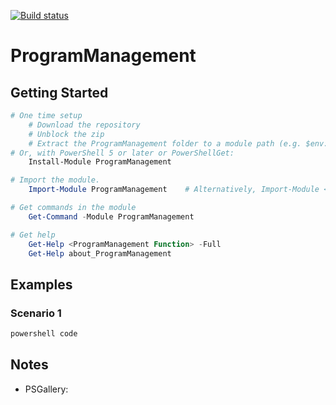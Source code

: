[![Build status](https://ci.appveyor.com/api/projects/status/github/pldmgg/=master&svg=true)](https://ci.appveyor.com/project/pldmgg/sudo/branch/master)


# ProgramManagement
<Synopsis>

## Getting Started

```powershell
# One time setup
    # Download the repository
    # Unblock the zip
    # Extract the ProgramManagement folder to a module path (e.g. $env:USERPROFILE\Documents\WindowsPowerShell\Modules\)
# Or, with PowerShell 5 or later or PowerShellGet:
    Install-Module ProgramManagement

# Import the module.
    Import-Module ProgramManagement    # Alternatively, Import-Module <PathToModuleFolder>

# Get commands in the module
    Get-Command -Module ProgramManagement

# Get help
    Get-Help <ProgramManagement Function> -Full
    Get-Help about_ProgramManagement
```

## Examples

### Scenario 1

```powershell
powershell code
```

## Notes

* PSGallery: 
